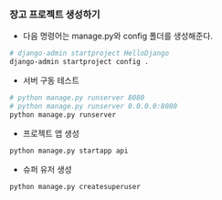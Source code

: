 ### 장고 프로젝트 생성하기
- 다음 명령어는 manage.py와 config 폴더를 생성해준다.
```bash
# django-admin startproject HelloDjango
django-admin startproject config .
```

- 서버 구동 테스트
```bash
# python manage.py runserver 8080
# python manage.py runserver 0.0.0.0:8080
python manage.py runserver
```
- 프로젝트 앱 생성
```bash
python manage.py startapp api
```

- 슈퍼 유저 생성
```bash
python manage.py createsuperuser
```